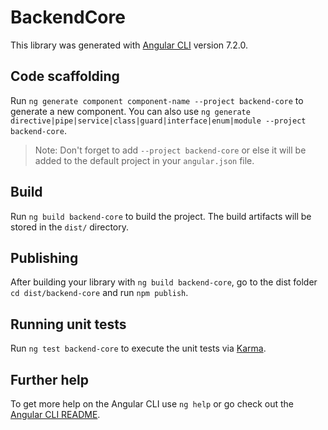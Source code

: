 # BackendCore

This library was generated with [Angular CLI](https://github.com/angular/angular-cli) version 7.2.0.

## Code scaffolding

Run `ng generate component component-name --project backend-core` to generate a new component. You can also use `ng generate directive|pipe|service|class|guard|interface|enum|module --project backend-core`.

> Note: Don't forget to add `--project backend-core` or else it will be added to the default project in your `angular.json` file.

## Build

Run `ng build backend-core` to build the project. The build artifacts will be stored in the `dist/` directory.

## Publishing

After building your library with `ng build backend-core`, go to the dist folder `cd dist/backend-core` and run `npm publish`.

## Running unit tests

Run `ng test backend-core` to execute the unit tests via [Karma](https://karma-runner.github.io).

## Further help

To get more help on the Angular CLI use `ng help` or go check out the [Angular CLI README](https://github.com/angular/angular-cli/blob/master/README.md).
